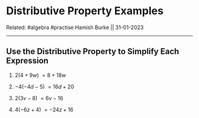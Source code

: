 # Distributive Property Examples

Related: #algebra #practise 
Hamish Burke || 31-01-2023
***

## Use the Distributive Property to Simplify Each Expression

1. $2(4+9w)$
	$=8+18w$

2. $-4(-4d-5)$
	$=16d+20$

3. $2(3v-8)$
	$=6v-16$

4. $4(-6z+4)$
	$=-24z+16$


